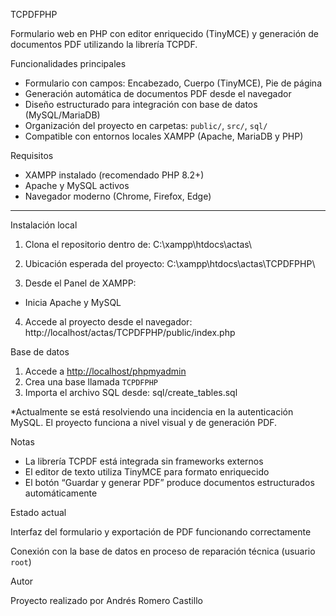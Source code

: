 TCPDFPHP

Formulario web en PHP con editor enriquecido (TinyMCE) y generación de documentos PDF utilizando la librería TCPDF.

Funcionalidades principales

- Formulario con campos: Encabezado, Cuerpo (TinyMCE), Pie de página
- Generación automática de documentos PDF desde el navegador
- Diseño estructurado para integración con base de datos (MySQL/MariaDB)
- Organización del proyecto en carpetas: `public/`, `src/`, `sql/`
- Compatible con entornos locales XAMPP (Apache, MariaDB y PHP)




Requisitos

- XAMPP instalado (recomendado PHP 8.2+)
- Apache y MySQL activos
- Navegador moderno (Chrome, Firefox, Edge)

---

Instalación local

1. Clona el repositorio dentro de:
C:\xampp\htdocs\actas\

2. Ubicación esperada del proyecto:
C:\xampp\htdocs\actas\TCPDFPHP\


3. Desde el Panel de XAMPP:
- Inicia Apache y MySQL

4. Accede al proyecto desde el navegador:
http://localhost/actas/TCPDFPHP/public/index.php


Base de datos

1. Accede a [http://localhost/phpmyadmin](http://localhost/phpmyadmin)
2. Crea una base llamada `TCPDFPHP`
3. Importa el archivo SQL desde:
sql/create_tables.sql


*Actualmente se está resolviendo una incidencia en la autenticación MySQL. El proyecto funciona a nivel visual y de generación PDF.


Notas

- La librería TCPDF está integrada sin frameworks externos
- El editor de texto utiliza TinyMCE para formato enriquecido
- El botón “Guardar y generar PDF” produce documentos estructurados automáticamente

 Estado actual


 Interfaz del formulario y exportación de PDF funcionando correctamente  

 Conexión con la base de datos en proceso de reparación técnica (usuario `root`)



Autor

Proyecto realizado por Andrés Romero Castillo
